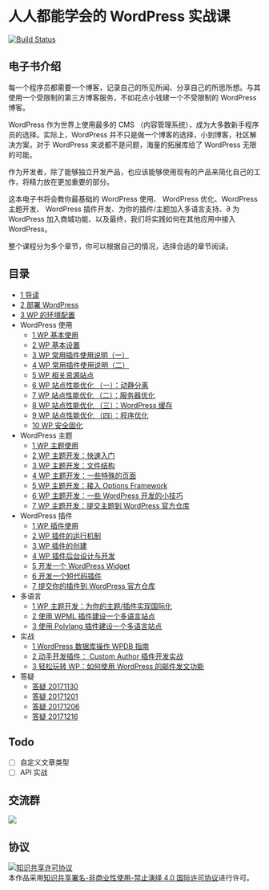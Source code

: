 # 人人都能学会的 WordPress 实战课

[![Build Status](https://travis-ci.com/bestony/EasyWordPressBook.svg?branch=master)](https://travis-ci.com/bestony/EasyWordPressBook)

## 电子书介绍

每一个程序员都需要一个博客，记录自己的所见所闻、分享自己的所思所想。与其使用一个受限制的第三方博客服务，不如花点小钱建一个不受限制的 WordPress 博客。

WordPress 作为世界上使用最多的 CMS （内容管理系统），成为大多数新手程序员的选择。实际上，WordPress 并不只是做一个博客的选择，小到博客，社区解决方案，对于 WordPress 来说都不是问题，海量的拓展库给了 WordPress 无限的可能。

作为开发者，除了能够独立开发产品，也应该能够使用现有的产品来简化自己的工作，将精力放在更加重要的部分。

这本电子书将会教你最基础的 WordPress 使用、 WordPress 优化、WordPress 主题开发、 WordPress 插件开发、为你的插件/主题加入多语言支持、∂ 为 WordPress 加入商城功能、以及最终，我们将实践如何在其他应用中接入 WordPress。

整个课程分为多个章节，你可以根据自己的情况，选择合适的章节阅读。

## 目录

- [1 导读](intro.md)
- [2 部署 WordPress](deployment.md)
- [3 WP 的环境配置](development-env.md)
- WordPress 使用
  - [1 WP 基本使用](basic-usage.md)
  - [2 WP 基本设置](basic-config.md)
  - [3 WP 常用插件使用说明（一）](basic-plugin-1.md)
  - [4 WP 常用插件使用说明（二）](basic-plugin-2.md)
  - [5 WP 相关资源站点](resources.md)
  - [6 WP 站点性能优化 （一）：动静分离](optimize-1.md)
  - [7 WP 站点性能优化 （二）：服务器优化](optimize-2.md)
  - [8 WP 站点性能优化 （三）：WordPress 缓存](optimize-3.md)
  - [9 WP 站点性能优化 （四）：程序优化](optimize-4.md)
  - [10 WP 安全固化](security.md)
- WordPress 主题
  - [1 WP 主题使用](theme/usage.md)
  - [2 WP 主题开发：快速入门](theme/intro.md)
  - [3 WP 主题开发：文件结构](theme/struct.md)
  - [4 WP 主题开发：一些特殊的页面](theme/custom-page.md)
  - [5 WP 主题开发：接入 Options Framework](theme/options-framework.md)
  - [6 WP 主题开发：一些 WordPress 开发的小技巧](theme/tips.md)
  - [7 WP 主题开发：提交主题到 WordPress 官方仓库](theme/uploads.md)
- WordPress 插件
  - [1 WP 插件使用](plugin/usage.md)
  - [2 WP 插件的运行机制](plugin/run.md)
  - [3 WP 插件的创建](plugin/create.md)
  - [4 WP 插件后台设计与开发](plugin/admin.md)
  - [5 开发一个 WordPress Widget](plugin/create-widget.md)
  - [6 开发一个短代码插件](plugin/create-shortcode.md)
  - [7 提交你的插件到 WordPress 官方仓库](plugin/uploads.md)
- 多语言
  - [1 WP 主题开发：为你的主题/插件实现国际化](i18n/theme.md)
  - [2 使用 WPML 插件建设一个多语言站点](i18n/wpml.md)
  - [3 使用 Polylang 插件建设一个多语言站点](i18n/polylang.md)
- 实战
  - [1 WordPress 数据库操作 WPDB 指南](opt/wpdb.md)
  - [2 动手开发插件： Custom Author 插件开发实战](opt/custom-author.md)
  - [3 轻松玩转 WP：如何使用 WordPress 的邮件发文功能](opt/sendmail.md)
- 答疑
  - [答疑 20171130](qa/20171130.md)
  - [答疑 20171201](qa/20171201.md)
  - [答疑 20171206](qa/20171206.md)
  - [答疑 20171216](qa/20171216.md)
## Todo
- [ ] 自定义文章类型
- [ ] API 实战

## 交流群

![](https://postimg.aliavv.com/201810/4oznt.jpg)

## 协议

<a rel="license" href="http://creativecommons.org/licenses/by-nc-nd/4.0/"><img alt="知识共享许可协议" style="border-width:0" src="https://i.creativecommons.org/l/by-nc-nd/4.0/88x31.png" /></a><br />本作品采用<a rel="license" href="http://creativecommons.org/licenses/by-nc-nd/4.0/">知识共享署名-非商业性使用-禁止演绎 4.0 国际许可协议</a>进行许可。

